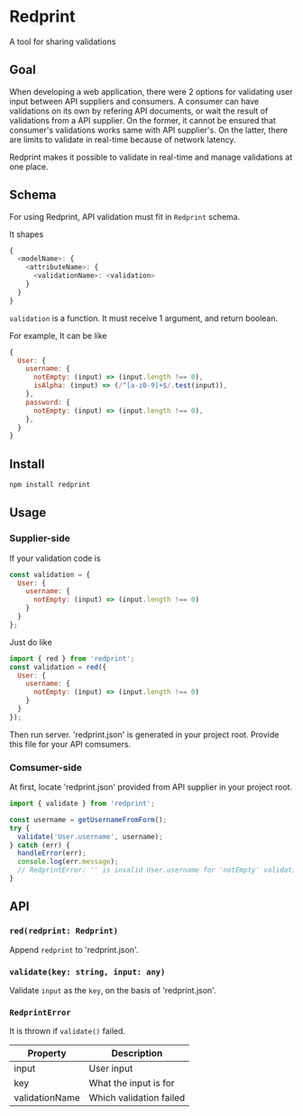 # Redprint

A tool for sharing validations

## Goal
When developing a web application, there were 2 options for validating user input between API suppliers and consumers. A consumer can have validations on its own by refering API documents, or wait the result of validations from a API supplier. On the former, it cannot be ensured that consumer's validations works same with API supplier's. On the latter, there are limits to validate in real-time because of network latency.

Redprint makes it possible to validate in real-time and manage validations at one place.

## Schema
For using Redprint, API validation must fit in `Redprint` schema.

It shapes
```js
{
  <modelName>: {
    <attributeName>: {
      <validationName>: <validation>
    }
  }
}
```

`validation` is a function. It must receive 1 argument, and return boolean.

For example, It can be like
```js
{
  User: {
    username: {
      notEmpty: (input) => (input.length !== 0),
      isAlpha: (input) => (/^[a-z0-9]+$/.test(input)),
    },
    password: {
      notEmpty: (input) => (input.length !== 0),
    },
  }
}
```

## Install
```sh
npm install redprint
```

## Usage

### Supplier-side
If your validation code is
```js
const validation = {
  User: {
    username: {
      notEmpty: (input) => (input.length !== 0)
    }
  }
};
```

Just do like
```js
import { red } from 'redprint';
const validation = red({
  User: {
    username: {
      notEmpty: (input) => (input.length !== 0)
    }
  }
});
```

Then run server. 'redprint.json' is generated in your project root. Provide this file for your API comsumers.

### Comsumer-side
At first, locate 'redprint.json' provided from API supplier in your project root.

```js
import { validate } from 'redprint';

const username = getUsernameFromForm();
try {
  validate('User.username', username);
} catch (err) {
  handleError(err);
  console.log(err.message);
  // RedprintError: '' is invalid User.username for 'notEmpty' validation
}
```

## API

### `red(redprint: Redprint)`
Append `redprint` to 'redprint.json'.

### `validate(key: string, input: any)`
Validate `input` as the `key`, on the basis of 'redprint.json'.

### `RedprintError`
It is thrown if `validate()` failed.

| Property       | Description                             |
|----------------|-----------------------------------------|
| input          | User input                              |
| key            | What the input is for                   |
| validationName | Which validation failed                 |
